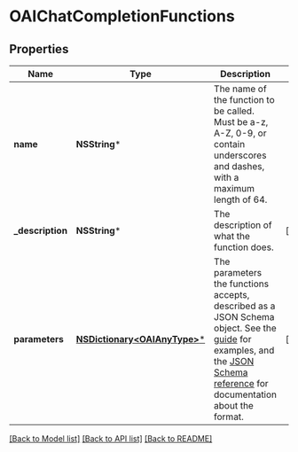 # OAIChatCompletionFunctions

## Properties
Name | Type | Description | Notes
------------ | ------------- | ------------- | -------------
**name** | **NSString*** | The name of the function to be called. Must be a-z, A-Z, 0-9, or contain underscores and dashes, with a maximum length of 64. | 
**_description** | **NSString*** | The description of what the function does. | [optional] 
**parameters** | [**NSDictionary&lt;OAIAnyType&gt;***](OAIAnyType.md) | The parameters the functions accepts, described as a JSON Schema object. See the [guide](/docs/guides/gpt/function-calling) for examples, and the [JSON Schema reference](https://json-schema.org/understanding-json-schema/) for documentation about the format. | [optional] 

[[Back to Model list]](../README.md#documentation-for-models) [[Back to API list]](../README.md#documentation-for-api-endpoints) [[Back to README]](../README.md)


